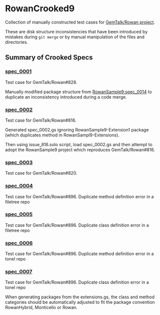 # RowanCrooked9

Collection of manually constructed test cases for [GemTalk/Rowan project](https://github.com/GemTalk/Rowan). 

These are disk structure inconsistencies that have been introduced by mistakes during `git merge` or by manual manipulation of the files and directories.

## Summary of Crooked Specs

### [spec_0001](https://github.com/dalehenrich/RowanCrooked9/tree/spec_0001)
Test case for GemTalk/Rowan#828.

Manually modified package structure from [RowanSample9:spec_0014](https://github.com/dalehenrich/RowanSample9/tree/spec_0014) to duplicate an inconsistency introduced during a code merge. 

### [spec_0002](https://github.com/dalehenrich/RowanCrooked9/tree/spec_0002)
Test case for GemTalk/Rowan#816.

Generated spec_0002.gs ignoring RowanSample9-Extension1 package (which duplicates method in RowanSampl9-Extensions).

Then using issue_816.solo script, load spec_0002.gs and then attempt to adopt the RowanSample9 project which reproduces GemTalk/Rowan#816.

### [spec_0003](https://github.com/dalehenrich/RowanCrooked9/tree/spec_0003)
Test case for GemTalk/Rowan#820.

### [spec_0004](https://github.com/dalehenrich/RowanCrooked9/tree/spec_0004)
Test case for GemTalk/Rowan#896. Duplicate method definition error in a filetree repo

### [spec_0005](https://github.com/dalehenrich/RowanCrooked9/tree/spec_0005)
Test case for GemTalk/Rowan#896. Duplicate class definition error in a filetree repo

### [spec_0006](https://github.com/dalehenrich/RowanCrooked9/tree/spec_0006)
Test case for GemTalk/Rowan#896. Duplicate method definition error in a tonel repo

### [spec_0007](https://github.com/dalehenrich/RowanCrooked9/tree/spec_0007)
Test case for GemTalk/Rowan#896. Duplicate class definition error in a tonel repo

When generating packages from the extensions.gs, the class and method categories should be automatically adjusted to fit the package convention RowanHybrid, Monticello or Rowan.


